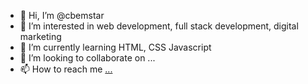 - 👋 Hi, I’m @cbemstar
- 👀 I’m interested in web development, full stack development, digital marketing 
- 🌱 I’m currently learning HTML, CSS Javascript
- 💞️ I’m looking to collaborate on ...
- 📫 How to reach me [...](https://calendly.com/karankumar230/30min?month=2022-06)

<!---
cbemstar/cbemstar is a ✨ special ✨ repository because its `README.md` (this file) appears on your GitHub profile.
You can click the Preview link to take a look at your changes.
--->
